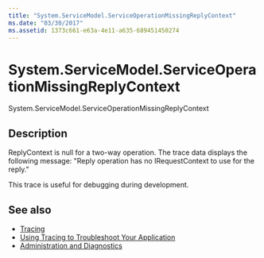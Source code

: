 ```yaml
---
title: "System.ServiceModel.ServiceOperationMissingReplyContext"
ms.date: "03/30/2017"
ms.assetid: 1373c661-e63a-4e11-a635-689451450274
---
```

# System.ServiceModel.ServiceOperationMissingReplyContext
System.ServiceModel.ServiceOperationMissingReplyContext  
  
## Description  
 ReplyContext is null for a two-way operation. The trace data displays the following message: "Reply operation has no IRequestContext to use for the reply."  
  
 This trace is useful for debugging during development.  
  
## See also
- [Tracing](../../../../../docs/framework/wcf/diagnostics/tracing/index.md)
- [Using Tracing to Troubleshoot Your Application](../../../../../docs/framework/wcf/diagnostics/tracing/using-tracing-to-troubleshoot-your-application.md)
- [Administration and Diagnostics](../../../../../docs/framework/wcf/diagnostics/index.md)
